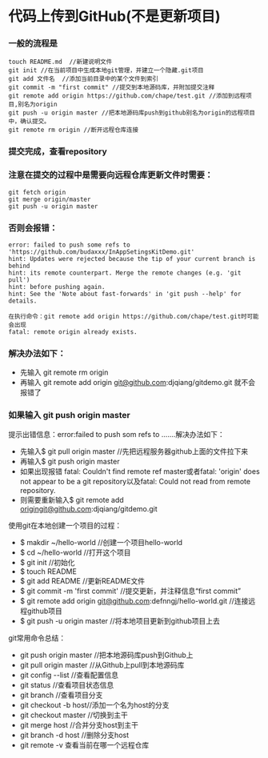 # 代码上传到GitHub(不是更新项目)
### 一般的流程是
```
touch README.md  //新建说明文件
git init //在当前项目中生成本地git管理，并建立一个隐藏.git项目
git add 文件名  //添加当前目录中的某个文件到索引
git commit -m "first commit" //提交到本地源码库，并附加提交注释
git remote add origin https://github.com/chape/test.git //添加到远程项目,别名为origin
git push -u origin master //把本地源码库push到github别名为origin的远程项目中，确认提交。
git remote rm origin //断开远程仓库连接
```
### 提交完成，查看repository
### 注意在提交的过程中是需要向远程仓库更新文件时需要：
```
git fetch origin
git merge origin/master
git push -u origin master
```
### 否则会报错： 
```
error: failed to push some refs to 'https://github.com/budaxxx/InAppSetingsKitDemo.git'
hint: Updates were rejected because the tip of your current branch is behind
hint: its remote counterpart. Merge the remote changes (e.g. 'git pull')
hint: before pushing again.
hint: See the 'Note about fast-forwards' in 'git push --help' for details.
```
```
在执行命令：git remote add origin https://github.com/chape/test.git时可能会出现
fatal: remote origin already exists.
```
### 解决办法如下：
* 先输入 git remote rm origin
* 再输入 git remote add origin git@github.com:djqiang/gitdemo.git 就不会报错了
### 如果输入 git push origin master
提示出错信息：error:failed to push som refs to .......解决办法如下：
* 先输入$ git pull origin master //先把远程服务器github上面的文件拉下来
* 再输入$ git push origin master
* 如果出现报错 fatal: Couldn't find remote ref master或者fatal: 'origin' does not appear to be a git repository以及fatal: Could not read from remote repository.
* 则需要重新输入$ git remote add origingit@github.com:djqiang/gitdemo.git

使用git在本地创建一个项目的过程：
* $ makdir ~/hello-world    //创建一个项目hello-world
* $ cd ~/hello-world       //打开这个项目
* $ git init             //初始化 
* $ touch README
* $ git add README        //更新README文件
* $ git commit -m 'first commit'     //提交更新，并注释信息“first commit”
* $ git remote add origin git@github.com:defnngj/hello-world.git     //连接远程github项目  
* $ git push -u origin master     //将本地项目更新到github项目上去

git常用命令总结：
* git push origin master //把本地源码库push到Github上
* git pull origin master //从Github上pull到本地源码库
* git config --list //查看配置信息
* git status //查看项目状态信息
* git branch //查看项目分支
* git checkout -b host//添加一个名为host的分支
* git checkout master //切换到主干
* git merge host //合并分支host到主干
* git branch -d host //删除分支host
* git remote -v 查看当前在哪一个远程仓库

